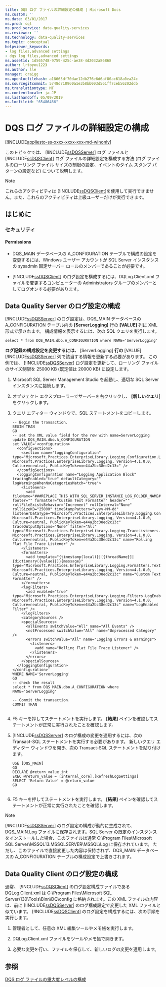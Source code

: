 ```yaml
---
title: DQS ログ ファイルの詳細設定の構成 | Microsoft Docs
ms.custom: ''
ms.date: 03/01/2017
ms.prod: sql
ms.prod_service: data-quality-services
ms.reviewer: ''
ms.technology: data-quality-services
ms.topic: conceptual
helpviewer_keywords:
- log files,advanced settings
- dqs log files,advanced settings
ms.assetid: 1d565748-9759-425c-ae38-4d2032a86868
author: lrtoyou1223
ms.author: lle
manager: craigg
ms.openlocfilehash: a18665df70dae12db276e6d6af80ac618a0ea24c
ms.sourcegitcommit: 5748d710960a1e3b8bb003d561ff7ceb56202ddb
ms.translationtype: MT
ms.contentlocale: ja-JP
ms.lasthandoff: 05/09/2019
ms.locfileid: "65486466"
---
```

# <a name="configure-advanced-settings-for-dqs-log-files"></a>DQS ログ ファイルの詳細設定の構成

[!INCLUDE[appliesto-ss-xxxx-xxxx-xxx-md-winonly](../includes/appliesto-ss-xxxx-xxxx-xxx-md-winonly.md)]

  このトピックでは、 [!INCLUDE[ssDQSServer](../includes/ssdqsserver-md.md)] ログ ファイルと [!INCLUDE[ssDQSClient](../includes/ssdqsclient-md.md)] ログ ファイルの詳細設定を構成する方法 (ログ ファイルのローリング ファイル サイズの制限の設定、イベントのタイム スタンプ パターンの設定など) について説明します。  
  
> [!NOTE]  
>  これらのアクティビティは [!INCLUDE[ssDQSClient](../includes/ssdqsclient-md.md)]を使用して実行できません。また、これらのアクティビティは上級ユーザーだけが実行できます。  
  
##  <a name="BeforeYouBegin"></a> はじめに  
  
###  <a name="Security"></a> セキュリティ  
  
####  <a name="Permissions"></a> Permissions  
  
-   DQS_MAIN データベースの A_CONFIGURATION テーブルで構成の設定を変更するには、Windows ユーザー アカウントが SQL Server インスタンスの sysadmin 固定サーバー ロールのメンバーであることが必要です。  
  
-   [!INCLUDE[ssDQSClient](../includes/ssdqsclient-md.md)] のログ設定を構成するには、DQLog.Client.xml ファイルを変更するコンピューターの Administrators グループのメンバーとしてログオンする必要があります。  
  
##  <a name="DQSServer"></a> Data Quality Server のログ設定の構成  
 [!INCLUDE[ssDQSServer](../includes/ssdqsserver-md.md)] のログ設定は、DQS_MAIN データベースの A_CONFIGURATION テーブル内の **[ServerLogging]** 行の **[VALUE]** 列に XML 形式で示されます。 構成情報を表示するには、次の SQL クエリを実行します。  
  
```  
select * from DQS_MAIN.dbo.A_CONFIGURATION where NAME='ServerLogging'  
```  
  
 **ログ記録の構成設定を変更するには、** [ServerLogging] **行の** [VALUE] [!INCLUDE[ssDQSServer](../includes/ssdqsserver-md.md)] 列で該当する情報を更新する必要があります。 この例では、 [!INCLUDE[ssDQSServer](../includes/ssdqsserver-md.md)] ログ設定を更新して、ローリング ファイルのサイズ制限を 25000 KB (既定値は 20000 KB) に設定します。  
  
1.  Microsoft SQL Server Management Studio を起動し、適切な SQL Server インスタンスに接続します。  
  
2.  オブジェクト エクスプローラーでサーバーを右クリックし、 **[新しいクエリ]** をクリックします。  
  
3.  クエリ エディター ウィンドウで、SQL ステートメントをコピーします。  
  
    ```  
    -- Begin the transaction.  
    BEGIN TRAN  
    GO  
    -- set the XML value field for the row with name=ServerLogging  
    update DQS_MAIN.dbo.A_CONFIGURATION   
    set VALUE='<configuration>  
      <configSections>  
        <section name="loggingConfiguration" type="Microsoft.Practices.EnterpriseLibrary.Logging.Configuration.LoggingSettings, Microsoft.Practices.EnterpriseLibrary.Logging, Version=4.1.0.0, Culture=neutral, PublicKeyToken=e44a2bc38ed2c13c" />  
      </configSections>  
      <loggingConfiguration name="Logging Application Block" tracingEnabled="true" defaultCategory="" logWarningsWhenNoCategoriesMatch="true">  
        <listeners>  
          <add fileName="###REPLACE_THIS_WITH_SQL_SERVER_INSTANCE_LOG_FOLDER_NAME###DQServerLog.###REPLACE_THIS_WITH_SQL_CATALOG_NAME###.log" footer="" formatter="Custom Text Formatter" header="" rollFileExistsBehavior="Increment" rollInterval="None" rollSizeKB="25000" timeStampPattern="yyyy-MM-dd" listenerDataType="Microsoft.Practices.EnterpriseLibrary.Logging.Configuration.RollingFlatFileTraceListenerData, Microsoft.Practices.EnterpriseLibrary.Logging, Version=4.1.0.0, Culture=neutral, PublicKeyToken=e44a2bc38ed2c13c" traceOutputOptions="None" filter="All" type="Microsoft.Practices.EnterpriseLibrary.Logging.TraceListeners.RollingFlatFileTraceListener, Microsoft.Practices.EnterpriseLibrary.Logging, Version=4.1.0.0, Culture=neutral, PublicKeyToken=e44a2bc38ed2c13c" name="Rolling Flat File Trace Listener" />  
        </listeners>  
        <formatters>  
          <add template="{timestamp(local)}|[{threadName}]|{dictionary({value}|)}{message}" type="Microsoft.Practices.EnterpriseLibrary.Logging.Formatters.TextFormatter, Microsoft.Practices.EnterpriseLibrary.Logging, Version=4.1.0.0, Culture=neutral, PublicKeyToken=e44a2bc38ed2c13c" name="Custom Text Formatter" />  
        </formatters>  
        <logFilters>  
          <add enabled="true" type="Microsoft.Practices.EnterpriseLibrary.Logging.Filters.LogEnabledFilter, Microsoft.Practices.EnterpriseLibrary.Logging, Version=4.1.0.0, Culture=neutral, PublicKeyToken=e44a2bc38ed2c13c" name="LogEnabled Filter" />  
        </logFilters>  
        <categorySources />  
        <specialSources>  
          <allEvents switchValue="All" name="All Events" />  
          <notProcessed switchValue="All" name="Unprocessed Category" />  
          <errors switchValue="All" name="Logging Errors & Warnings">  
            <listeners>  
              <add name="Rolling Flat File Trace Listener" />  
            </listeners>  
          </errors>  
        </specialSources>  
      </loggingConfiguration>  
    </configuration>'  
    WHERE NAME='ServerLogging'  
    GO  
    -- check the result  
    select * from DQS_MAIN.dbo.A_CONFIGURATION where NAME='ServerLogging'  
  
    -- Commit the transaction.  
    COMMIT TRAN  
  
    ```  
  
4.  F5 キーを押してステートメントを実行します。 **[結果]** ペインを確認してステートメントが正常に実行されたことを確認します。  
  
5.  [!INCLUDE[ssDQSServer](../includes/ssdqsserver-md.md)] のログ構成の変更を適用するには、次の Transact-SQL ステートメントを実行する必要があります。 新しいクエリ エディター ウィンドウを開き、次の Transact-SQL ステートメントを貼り付けます。  
  
    ```  
    USE [DQS_MAIN]  
    GO  
    DECLARE @return_value int  
    EXEC @return_value = [internal_core].[RefreshLogSettings]  
    SELECT 'Return Value' = @return_value  
    GO  
  
    ```  
  
6.  F5 キーを押してステートメントを実行します。 **[結果]** ペインを確認してステートメントが正常に実行されたことを確認します。  
  
> [!NOTE]  
>  [!INCLUDE[ssDQSServer](../includes/ssdqsserver-md.md)] のログ設定の構成が動的に生成されて、DQS_MAIN.Log ファイルに保存されます。SQL Server の既定のインスタンスをインストールした場合、このファイルは通常 C:\Program Files\Microsoft SQL Server\MSSQL13.MSSQLSERVER\MSSQL\Log に保存されています。 ただし、このファイルで直接変更した内容は保持されず、DQS_MAIN データベースの A_CONFIGURATION テーブルの構成設定で上書きされます。  
  
##  <a name="DQSClient"></a> Data Quality Client のログ設定の構成  
 通常、 [!INCLUDE[ssDQSClient](../includes/ssdqsclient-md.md)] のログ設定構成ファイルである DQLog.Client.xml は C:\Program Files\Microsoft SQL Server\130\Tools\Binn\DQ\config に格納されます。この XML ファイルの内容は、前に [!INCLUDE[ssDQSServer](../includes/ssdqsserver-md.md)] のログ構成設定で変更した XML ファイルと似ています。 [!INCLUDE[ssDQSClient](../includes/ssdqsclient-md.md)] のログ設定を構成するには、次の手順を実行します。  
  
1.  管理者として、任意の XML 編集ツールやメモ帳を実行します。  
  
2.  DQLog.Client.xml ファイルをツールやメモ帳で開きます。  
  
3.  必要な変更を行い、ファイルを保存して、新しいログの変更を適用します。  
  
## <a name="see-also"></a>参照  
 [DQS ログ ファイルの重大度レベルの構成](../data-quality-services/configure-severity-levels-for-dqs-log-files.md)  
  
  
